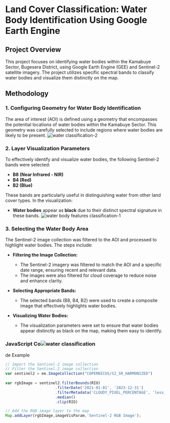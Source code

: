 
# Land Cover Classification: Water Body Identification Using Google Earth Engine

## Project Overview

This project focuses on identifying water bodies within the Kamabuye Sector, Bugesera District, using Google Earth Engine (GEE) and Sentinel-2 satellite imagery. The project utilizes specific spectral bands to classify water bodies and visualize them distinctly on the map.

## Methodology

### 1. Configuring Geometry for Water Body Identification

The area of interest (AOI) is defined using a geometry that encompasses the potential locations of water bodies within the Kamabuye Sector. This geometry was carefully selected to include regions where water bodies are likely to be present.
![water classification-2](https://github.com/user-attachments/assets/e1c3d270-037e-4507-b37d-39c68c7c7104)

### 2. Layer Visualization Parameters

To effectively identify and visualize water bodies, the following Sentinel-2 bands were selected:

- **B8 (Near Infrared - NIR)**
- **B4 (Red)**
- **B2 (Blue)**

These bands are particularly useful in distinguishing water from other land cover types. In the visualization:

- **Water bodies** appear as **black** due to their distinct spectral signature in these bands.
![water body features classification-1](https://github.com/user-attachments/assets/e3c6d22e-4596-455a-b10f-2322d2443cb2)

### 3. Selecting the Water Body Area

The Sentinel-2 image collection was filtered to the AOI and processed to highlight water bodies. The steps include:

- **Filtering the Image Collection:**
  - The Sentinel-2 imagery was filtered to match the AOI and a specific date range, ensuring recent and relevant data.
  - The images were also filtered for cloud coverage to reduce noise and enhance clarity.

- **Selecting Appropriate Bands:**
  - The selected bands (B8, B4, B2) were used to create a composite image that effectively highlights water bodies.

- **Visualizing Water Bodies:**
  - The visualization parameters were set to ensure that water bodies appear distinctly as black on the map, making them easy to identify.

### JavaScript Co![water classification](https://github.com/user-attachments/assets/acd7e074-b8c6-4c2c-94ea-0cb80163ebbe)
de Example

```javascript
// Import the Sentinel-2 image collection
// Filter the Sentinel-2 image collection
var sentinel2 = ee.ImageCollection("COPERNICUS/S2_SR_HARMONIZED")
  
var rgbImage = sentinel2.filterBounds(RIO)
                      .filterDate('2021-01-01', '2023-12-31')
                      .filterMetadata('CLOUDY_PIXEL_PERCENTAGE', 'less_than', 1)
                      .median()
                      .clip(RIO)

// Add the RGB image layer to the map
Map.addLayer(rgbImage,imageVisParam,'Sentinel-2 RGB Image');
```
